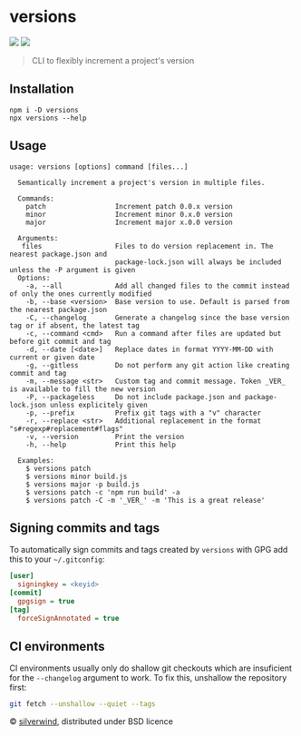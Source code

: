 # versions
[![](https://img.shields.io/npm/v/versions.svg?style=flat)](https://www.npmjs.org/package/versions) [![](https://img.shields.io/npm/dm/versions.svg)](https://www.npmjs.org/package/versions)

> CLI to flexibly increment a project's version

## Installation
```
npm i -D versions
npx versions --help
```

## Usage
```
usage: versions [options] command [files...]

  Semantically increment a project's version in multiple files.

  Commands:
    patch                 Increment patch 0.0.x version
    minor                 Increment minor 0.x.0 version
    major                 Increment major x.0.0 version

  Arguments:
   files                  Files to do version replacement in. The nearest package.json and
                          package-lock.json will always be included unless the -P argument is given
  Options:
    -a, --all             Add all changed files to the commit instead of only the ones currently modified
    -b, --base <version>  Base version to use. Default is parsed from the nearest package.json
    -C, --changelog       Generate a changelog since the base version tag or if absent, the latest tag
    -c, --command <cmd>   Run a command after files are updated but before git commit and tag
    -d, --date [<date>]   Replace dates in format YYYY-MM-DD with current or given date
    -g, --gitless         Do not perform any git action like creating commit and tag
    -m, --message <str>   Custom tag and commit message. Token _VER_ is available to fill the new version
    -P, --packageless     Do not include package.json and package-lock.json unless explicitely given
    -p, --prefix          Prefix git tags with a "v" character
    -r, --replace <str>   Additional replacement in the format "s#regexp#replacement#flags"
    -v, --version         Print the version
    -h, --help            Print this help

  Examples:
    $ versions patch
    $ versions minor build.js
    $ versions major -p build.js
    $ versions patch -c 'npm run build' -a
    $ versions patch -C -m '_VER_' -m 'This is a great release'
```

## Signing commits and tags

To automatically sign commits and tags created by `versions` with GPG add this to your `~/.gitconfig`:

```ini
[user]
  signingkey = <keyid>
[commit]
  gpgsign = true
[tag]
  forceSignAnnotated = true
```

## CI environments

CI environments usually only do shallow git checkouts which are insuficient for the `--changelog` argument to work. To fix this, unshallow the repository first:

```bash
git fetch --unshallow --quiet --tags
```

© [silverwind](https://github.com/silverwind), distributed under BSD licence
